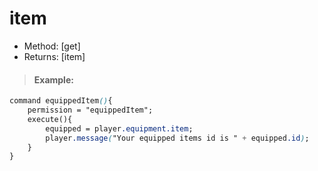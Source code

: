 # item

* Method: \[get\]
* Returns: \[item\]

> #### Example:

```css
command equippedItem(){
    permission = "equippedItem";
    execute(){
        equipped = player.equipment.item;
        player.message("Your equipped items id is " + equipped.id);
    }
}
```

